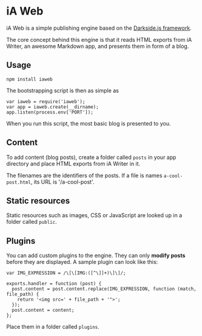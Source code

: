 # iA Web

iA Web is a simple publishing engine based on the [Darkside.js framework](https://github.com/jankuca/darkside).

The core concept behind this engine is that it reads HTML exports from iA Writer, an awesome Markdown app, and presents them in form of a blog.

## Usage

    npm install iaweb

The bootstrapping script is then as simple as

    var iaweb = require('iaweb');
    var app = iaweb.create(__dirname);
    app.listen(process.env['PORT']);

When you run this script, the most basic blog is presented to you.

## Content

To add content (blog posts), create a folder called `posts` in your app directory and place HTML exports from iA Writer in it.

The filenames are the identifiers of the posts. If a file is names `a-cool-post.html`, its URL is '/a-cool-post'.

## Static resources

Static resources such as images, CSS or JavaScript are looked up in a folder called `public`.

## Plugins

You can add custom plugins to the engine. They can only **modify posts** before they are displayed. A sample plugin can look like this:

    var IMG_EXPRESSION = /\[\[IMG:([^\]]+)\]\]/;
    
    exports.handler = function (post) {
      post.content = post.content.replace(IMG_EXPRESSION, function (match, file_path) {
        return '<img src=' + file_path + '">';
      });
      post.content = content;
    };

Place them in a folder called `plugins`.
